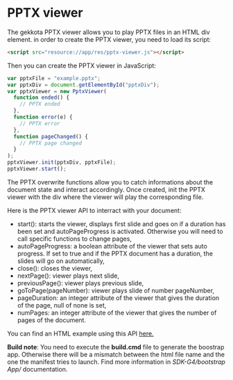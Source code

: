 #  PPTX viewer

The gekkota PPTX viewer allows you to play PPTX files in an HTML div element. in order to create the PPTX viewer, you need to load its script:

````html
<script src="resource://app/res/pptx-viewer.js"></script>
````

Then you can create the PPTX viewer in JavaScript:
````javascript
var pptxFile = "example.pptx";
var pptxDiv = document.getElementById("pptxDiv");
var pptxViewer = new PptxViewer(
  function ended() {
    // PPTX ended
  },
  function error(e) {
    // PPTX error
  },
  function pageChanged() {
    // PPTX page changed
  }
);
pptxViewer.init(pptxDiv, pptxFile);
pptxViewer.start();
````

The PPTX overwrite functions allow you to catch informations about the document state and interact accordingly. Once created, init the PPTX viewer with the div where the viewer will play the corresponding file.

Here is the PPTX viewer API to interract with your document:

* start(): starts the viewer, displays first slide and goes on if a duration has been set and autoPageProgress is activated. Otherwise you will need to call specific functions to change pages,
* autoPageProgress: a boolean attribute of the viewer that sets auto progress. If set to true and if the PPTX document has a duration, the slides will go on automatically,
* close(): closes the viewer,
* nextPage(): viewer plays next slide,
* previousPage(): viewer plays previous slide,
* goToPage(pageNumber): viewer plays slide of number pageNumber,
* pageDuration: an integer attribute of the viewer that gives the duration of the page, null of none is set,
* numPages: an integer attribute of the viewer that gives the number of pages of the document.

You can find an HTML example using this API [here.](example1.html)

**Build note**: You need to execute the **build.cmd** file to generate the boostrap app. Otherwise there will be a mismatch between the html file name and the one the manifest tries to launch. Find more information in *SDK-G4/bootstrap App/* documentation.